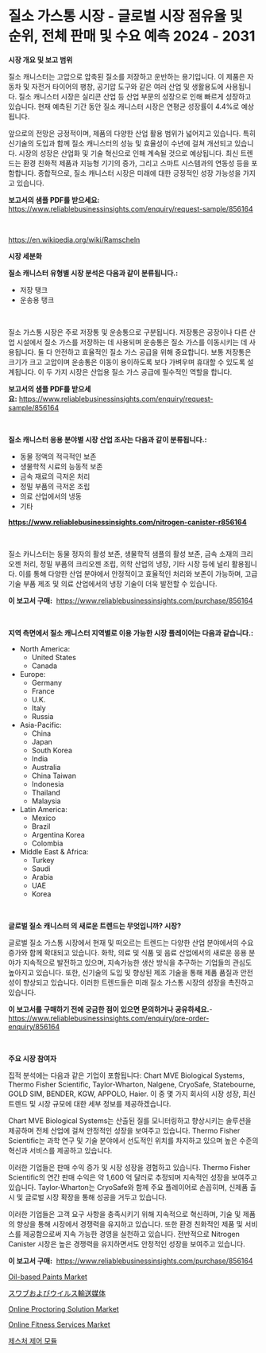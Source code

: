 <p><h1>질소 가스통 시장 - 글로벌 시장 점유율 및 순위, 전체 판매 및 수요 예측 2024 - 2031</h1></p><p><strong>시장 개요 및 보고 범위</strong></p>
<p><p>질소 캐니스터는 고압으로 압축된 질소를 저장하고 운반하는 용기입니다. 이 제품은 자동차 및 자전거 타이어의 팽창, 공기압 도구와 같은 여러 산업 및 생활용도에 사용됩니다. 질소 캐니스터 시장은 실리콘 산업 등 산업 부문의 성장으로 인해 빠르게 성장하고 있습니다. 현재 예측된 기간 동안 질소 캐니스터 시장은 연평균 성장률이 4.4%로 예상됩니다.</p><p>앞으로의 전망은 긍정적이며, 제품의 다양한 산업 활용 범위가 넓어지고 있습니다. 특히 신기술의 도입과 함께 질소 캐니스터의 성능 및 효율성이 수년에 걸쳐 개선되고 있습니다. 시장의 성장은 산업화 및 기술 혁신으로 인해 계속될 것으로 예상됩니다. 최신 트렌드는 환경 친화적 제품과 지능형 기기의 증가, 그리고 스마트 시스템과의 연동성 등을 포함합니다. 종합적으로, 질소 캐니스터 시장은 미래에 대한 긍정적인 성장 가능성을 가지고 있습니다.</p></p>
<p><strong>보고서의 샘플 PDF를 받으세요:</strong> <a href="https://www.reliablebusinessinsights.com/enquiry/request-sample/856164">https://www.reliablebusinessinsights.com/enquiry/request-sample/856164</a></p>
<p>&nbsp;</p>
<p><a href="https://en.wikipedia.org/wiki/Ramscheln">https://en.wikipedia.org/wiki/Ramscheln</a></p>
<p><strong>시장 세분화</strong></p>
<p><strong>질소 캐니스터 유형별 시장 분석은 다음과 같이 분류됩니다.:</strong></p>
<p><ul><li>저장 탱크</li><li>운송용 탱크</li></ul></p>
<p>&nbsp;</p>
<p><p>질소 가스통 시장은 주로 저장통 및 운송통으로 구분됩니다. 저장통은 공장이나 다른 산업 시설에서 질소 가스를 저장하는 데 사용되며 운송통은 질소 가스를 이동시키는 데 사용됩니다. 둘 다 안전하고 효율적인 질소 가스 공급을 위해 중요합니다. 보통 저장통은 크기가 크고 고압이며 운송통은 이동이 용이하도록 보다 가벼우며 휴대할 수 있도록 설계됩니다. 이 두 가지 시장은 산업용 질소 가스 공급에 필수적인 역할을 합니다.</p></p>
<p><strong>보고서의 샘플 PDF를 받으세요:</strong>&nbsp;<a href="https://www.reliablebusinessinsights.com/enquiry/request-sample/856164">https://www.reliablebusinessinsights.com/enquiry/request-sample/856164</a></p>
<p>&nbsp;</p>
<p><strong> 질소 캐니스터 응용 분야별 시장 산업 조사는 다음과 같이 분류됩니다.:</strong></p>
<p><ul><li>동물 정액의 적극적인 보존</li><li>생물학적 시료의 능동적 보존</li><li>금속 재료의 극저온 처리</li><li>정밀 부품의 극저온 조립</li><li>의료 산업에서의 냉동</li><li>기타</li></ul></p>
<p><strong><a href="https://www.reliablebusinessinsights.com/nitrogen-canister-r856164">https://www.reliablebusinessinsights.com/nitrogen-canister-r856164</a></strong></p>
<p>&nbsp;</p>
<p><p>질소 카니스터는 동물 정자의 활성 보존, 생물학적 샘플의 활성 보존, 금속 소재의 크리오젠 처리, 정밀 부품의 크리오젠 조립, 의학 산업의 냉장, 기타 시장 등에 널리 활용됩니다. 이를 통해 다양한 산업 분야에서 안정적이고 효율적인 처리와 보존이 가능하며, 고급 기술 부품 제조 및 의료 산업에서의 냉장 기술이 더욱 발전할 수 있습니다.</p></p>
<p><strong>이 보고서 구매:</strong>&nbsp; <a href="https://www.reliablebusinessinsights.com/purchase/856164">https://www.reliablebusinessinsights.com/purchase/856164</a></p>
<p>&nbsp;</p>
<p><strong>지역 측면에서 질소 캐니스터 지역별로 이용 가능한 시장 플레이어는 다음과 같습니다.:</strong></p>
<p><ul>
    <li>
        North America:
        <ul>
            <li>United States</li>
            <li>Canada</li>
        </ul>
    </li>
    <li>
        Europe:
        <ul>
            <li>Germany</li>
            <li>France</li>
            <li>U.K.</li>
            <li>Italy</li>
            <li>Russia</li>
        </ul>
    </li>
    <li>
        Asia-Pacific:
        <ul>
            <li>China</li>
            <li>Japan</li>
            <li>South Korea</li>
            <li>India</li>
            <li>Australia</li>
            <li>China Taiwan</li>
            <li>Indonesia</li>
            <li>Thailand</li>
            <li>Malaysia</li>
        </ul>
    </li>
    <li>
        Latin America:
        <ul>
            <li>Mexico</li>
            <li>Brazil</li>
            <li>Argentina Korea</li>
            <li>Colombia</li>
        </ul>
    </li>
    <li>
        Middle East & Africa:
        <ul>
            <li>Turkey</li>
            <li>Saudi</li>
            <li>Arabia</li>
            <li>UAE</li>
            <li>Korea</li>
        </ul>
    </li>
    </ul></p>
<p>&nbsp;</p>
<p><strong>글로벌 질소 캐니스터 의 새로운 트렌드는 무엇입니까? 시장?</strong></p>
<p><p>글로벌 질소 가스통 시장에서 현재 및 떠오르는 트렌드는 다양한 산업 분야에서의 수요 증가와 함께 확대되고 있습니다. 화학, 의료 및 식품 및 음료 산업에서의 새로운 응용 분야가 지속적으로 발전하고 있으며, 지속가능한 생산 방식을 추구하는 기업들의 관심도 높아지고 있습니다. 또한, 신기술의 도입 및 향상된 제조 기술을 통해 제품 품질과 안전성이 향상되고 있습니다. 이러한 트렌드들은 미래 질소 가스통 시장의 성장을 촉진하고 있습니다.</p></p>
<p><strong>이 보고서를 구매하기 전에 궁금한 점이 있으면 문의하거나 공유하세요.</strong>- <a href="https://www.reliablebusinessinsights.com/enquiry/pre-order-enquiry/856164">https://www.reliablebusinessinsights.com/enquiry/pre-order-enquiry/856164</a></p>
<p>&nbsp;</p>
<p><strong>주요 시장 참여자</strong></p>
<p><p>집적 분석에는 다음과 같은 기업이 포함됩니다: Chart MVE Biological Systems, Thermo Fisher Scientific, Taylor-Wharton, Nalgene, CryoSafe, Statebourne, GOLD SIM, BENDER, KGW, APPOLO, Haier. 이 중 몇 가지 회사의 시장 성장, 최신 트렌드 및 시장 규모에 대한 세부 정보를 제공하겠습니다.</p><p>Chart MVE Biological Systems는 산출된 질를 모니터링하고 향상시키는 솔루션을 제공하며 전체 산업에 걸쳐 안정적인 성장을 보여주고 있습니다. Thermo Fisher Scientific는 과학 연구 및 기술 분야에서 선도적인 위치를 차지하고 있으며 높은 수준의 혁신과 서비스를 제공하고 있습니다.</p><p>이러한 기업들은 판매 수익 증가 및 시장 성장을 경험하고 있습니다. Thermo Fisher Scientific의 연간 판매 수익은 약 1,600 억 달러로 추정되며 지속적인 성장을 보여주고 있습니다. Taylor-Wharton는 CryoSafe와 함께 주요 플레이어로 손꼽히며, 신제품 출시 및 글로벌 시장 확장을 통해 성공을 거두고 있습니다.</p><p>이러한 기업들은 고객 요구 사항을 충족시키기 위해 지속적으로 혁신하며, 기술 및 제품의 향상을 통해 시장에서 경쟁력을 유지하고 있습니다. 또한 환경 친화적인 제품 및 서비스를 제공함으로써 지속 가능한 경영을 실천하고 있습니다. 전반적으로 Nitrogen Canister 시장은 높은 경쟁력을 유지하면서도 안정적인 성장을 보여주고 있습니다.</p></p>
<p><strong>이 보고서 구매:</strong>&nbsp;&nbsp;<a href="https://www.reliablebusinessinsights.com/purchase/856164">https://www.reliablebusinessinsights.com/purchase/856164</a></p>
<p><p><a href="https://medium.com/@candicecromwelld63/oil-based-paints-market-forecast-global-market-trends-and-analysis-from-2024-to-2031-covered-in-84df6dbb84bc">Oil-based Paints Market</a></p><p><a href="https://github.com/schmahlson/Market-Research-Report-List-2/blob/main/67198192009.md">スワブおよびウイルス輸送媒体</a></p><p><a href="https://issuu.com/reportprime-2/docs/online-proctoring-solution-market-size-2030.pptx">Online Proctoring Solution Market</a></p><p><a href="https://issuu.com/reportprime-2/docs/online-fitness-services-market-size-2030.pptx">Online Fitness Services Market</a></p><p><a href="https://github.com/Nicolasrown5/Market-Research-Report-List-1/blob/main/46857771709.md">제스처 제어 모듈</a></p></p>
